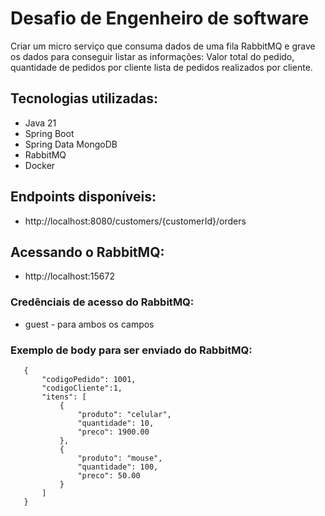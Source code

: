 # Desafio de Engenheiro de software

Criar um micro serviço que consuma dados de uma fila RabbitMQ e grave os dados para conseguir listar as informações:
Valor total do pedido, quantidade de pedidos por cliente lista de pedidos realizados por cliente. 

## Tecnologias utilizadas:

- Java 21
- Spring Boot
- Spring Data MongoDB
- RabbitMQ
- Docker

## Endpoints disponíveis: 

- http://localhost:8080/customers/{customerId}/orders

## Acessando o RabbitMQ: 

- http://localhost:15672

### Credênciais de acesso do RabbitMQ: 
- guest - para ambos os campos

### Exemplo de body para ser enviado do RabbitMQ:

```
   {
       "codigoPedido": 1001,
       "codigoCliente":1,
       "itens": [
           {
               "produto": "celular",
               "quantidade": 10,
               "preco": 1900.00
           },
           {
               "produto": "mouse",
               "quantidade": 100,
               "preco": 50.00
           }
       ]
   }
```
